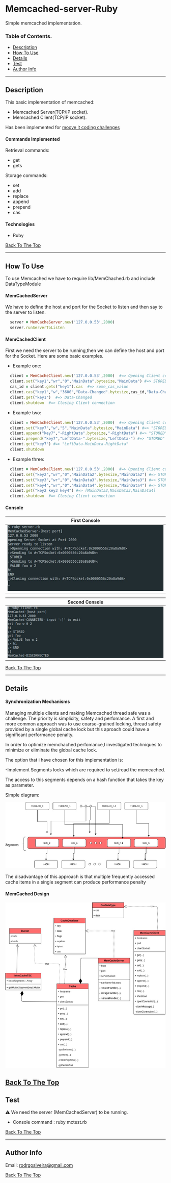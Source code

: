 # Memcached-server-Ruby
Simple memcached implementation.
### Table of Contents.

- [Description](#description)
- [How To Use](#how-to-use)
- [Details](#details)
- [Test](#test)
- [Author Info](#author-info)


---

## Description

This basic implementation of memcached:

- Memcached Server(TCP/IP socket).
- Memcached Client(TCP/IP socket).

Has been implemented for [moove it coding challenges](https://github.com/moove-it/coding-challenges/blob/master/ruby.md)

#### Commands Implemented

Retrieval commands:

* get
* gets

Storage commands:

* set
* add
* replace
* append
* prepend
* cas


#### Technologies

- Ruby


[Back To The Top](#Memcached-server-Ruby)

---

## How To Use

   To use Memcached we have to require lib/MemChached.rb and include DataTypeModule
    
#### MemCachedServer

   We have to define the host and port for the Socket to listen and then say to the server to listen.

```ruby
  server = MemCacheServer.new('127.0.0.53',2000)
  server.runServerToListen
```
#### MemCachedClient
   First we need the server to be running,then we can define the host and port for the Socket.
   Here are some basic examples.
  
   - Example one: 
   
```ruby
  client = MemCacheClient.new('127.0.0.53',2000)  #=> Opening Client connection
  client.set("key1","wr","0","MainData".bytesize,"MainData") #=> STORED
  cas_id = client.gets("key1").cas  #=> some_cas_value
  client.cas("key1","w","3600","Data-Changed".bytesize,cas_id,"Data-Changed")  #=> STORED
  client.get("key1")  #=> Data-Changed
  client.shutdown  #=> Closing Client connection
```
   - Example two:
   
```ruby
  client = MemCacheClient.new('127.0.0.53',2000)  #=> Opening Client connection
  client.set("key7","w","5","MainData".bytesize,"MainData") #=> "STORED"
  client.append("key7","-RightData".bytesize,"-RightData") #=> "STORED"
  client.prepend("key7","LeftData-".bytesize,"LeftData-") #=> "STORED"
  client.get("key7") #=> "LeftData-MainData-RightData"
  client.shutdown
```
   - Example three:
   
```ruby
  client = MemCacheClient.new('127.0.0.53',2000)  #=> Opening Client connection
  client.set("key2","wr","0","MainData2".bytesize,"MainData2") #=> STORED
  client.set("key3","wr","0","MainData3".bytesize,"MainData3") #=> STORED
  client.set("key4","wr","0","MainData4".bytesize,"MainData4") #=> STORED
  client.get("key2 key3 key4") #=> [MainData2,MainData3,MainData4]
  client.shutdown  #=> Closing Client connection
```

#### Console

First Console |
------------ | 
 ![Server execution](https://github.com/rodrgoslveira/Memcached-server-Ruby/blob/main/images/MemcachedServer-example.jpg) | 
 
Second Console|
------------ | 
  ![Client execution](https://github.com/rodrgoslveira/Memcached-server-Ruby/blob/main/images/MemcachedClient-example.jpg)| 


[Back To The Top](#Memcached-server-Ruby)

---
## Details

#### Synchronization Mechanisms 

   Managing multiple clients and making Memcached thread safe was a challenge. The priority is simplicity, safety and perfomance.
   A first and more common approach was to use coarse-grained locking, thread safety provided by a single global cache lock but          this aproach could have a significant performance penalty.
   
   In order to optimize memchached perfomance,I investigated techniques to minimize or eliminate the global cache lock.
   
   The option that i have chosen for this implementation is:
   
   -Implement Segments locks which are required to set/read the memcached.
   
   The access to this segments depends on a hash function that takes the key as parameter.
   
   Simple diagram:
   
   ![Segmented locks](https://github.com/rodrgoslveira/Memcached-server-Ruby/blob/main/images/Segmented-locks.jpg)
   
   The disadvantage of this approach is that multiple frequently accessed cache items in a single segment can produce performance        penalty
   
#### MemCached Design

   ![DCD](https://github.com/rodrgoslveira/Memcached-server-Ruby/blob/main/images/DCD.jpg)
    
[Back To The Top](#Memcached-server-Ruby)
---
## Test


:warning:	 We need the server (MemCachedServer) to be running.

* Console command : ruby mctest.rb


[Back To The Top](#Memcached-server-Ruby)

---
## Author Info

Email: rodrgoslveira@gmail.com

[Back To The Top](#Memcached-server-Ruby)
